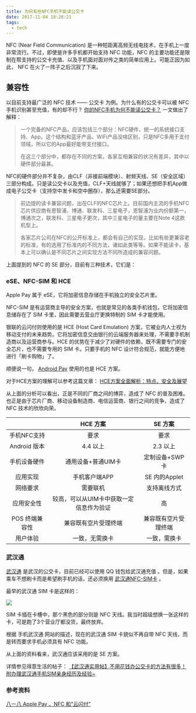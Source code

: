 ```yaml
---
title: 为何有些NFC手机不能读公交卡
date: 2017-11-04 18:28:21
tags:
  - tech
---
```


NFC (Near Field Communication) 是一种短距离高频无线电技术，在手机上一度非常流行。不过，即使是许多手机都开始支持 NFC 功能，NFC 的主要功能还是限制在帮支持的公交卡充值、以及手机面对面对传之类的简单应用上。可能正因为如此， NFC 在火了一阵子之后沉寂了下来。

## 兼容性

以目前支持最广泛的 NFC 技术 —— 公交卡 为例。为什么有的公交卡可以被 NFC 手机识别甚至充值，有的却不行？ [你的NFC手机为何不能读公交卡？](http://www.leiphone.com/news/201502/LVGgMGoCgSyOYZ74.html) 一文做出了解释：

> 一个完备的NFC产品，应该包括三个部分：NFC硬件、统一的系统接口支持、App。这个结构和蓝牙产品、WiFi产品没啥区别，只是NFC多用于支付领域，所以它的App最好能带支付接口。
>
> 在这三个部分中，都存在不同的方案，各家互相兼容的状况有差异，其中以硬件部分最甚。
>
NFC的硬件部分并不复杂，由CLF（非接前端模块）、射频天线、SE（安全区域）三部分构成。只是读公交卡以及充值，CLF+天线就够了；如果还想把手机App做成电子公交卡（支持空中发卡和空中圈存），那么还需要SE部分。
>
> 前边提的读卡兼容问题，出在CLF的NFC芯片上。目前国内主流的手机NFC芯片供应商有恩智浦、博通、联发科、三星电子，恩智浦为业内份额第一，博通次之，联发科、三星电子更次，其中三星电子的量主要在Note 4这款机型上。
>
> 各家芯片公司在NFC的公开标准上，都会有自己的实现，比如有些更兼容老的标准，有的选用了标准内的不同方法，诸如此类等等。如果不能读卡，基本上可以确认是不同芯片之间实现方法不同所造成的兼容问题。

<!-- more -->

上面提到的 NFC 的 SE 部分，目前有三种技术，它们是：

### eSE、NFC-SIM 和 HCE

Apple Pay 属于 eSE，它将加密信息存储在手机独立的安全芯片里。

NFC-SIM 是有运营商主导的安全方案，也就是常见的各类手机钱包，它将加密信息储存在了 SIM 卡里，因此需要去营业厅更换特制的 SIM 卡才能使用。

银联的云闪付则使用的是 HCE (Host Card Emulation) 方案，它被业内人士视为移动支付的未来趋势。它将加密信息交由银行的云端服务器来处理，不需要手机制造商以及运营商参与。HCE 的优势在于减少了对硬件的依赖，既不需要专门的安全芯片，也不需要专用的 SIM 卡。只要手机的 NFC 设计符合规范，就能方便地进行「刷卡购物」了。

顺便说一句， [Android Pay](https://www.android.com/pay/) 使用的也是 HCE 方案。

对于HCE方案的理解可以参考这篇文章： [HCE方案全面解析：特点、安全及展望](http://www.nfcin.com.cn/news/201409/18193147.html)

从上面的分析可以看出，正是不同的厂商之间的博弈，造成了 NFC 的普及困难。也正是由于芯片厂商、移动设备制造商、电信运营商、银行之间的竞争，造成了 NFC 技术的欣欣向荣。

|   | 	HCE 方案	| SE 方案 |
| :------: | :------: | :------: |
| 手机NFC支持	 | 要求	 | 要求 |
| Android 版本  | 	4.4 以上  | 	2.3 以上 |
| 手机设备硬件	 | 通用设备+普通UIM卡	 | 定制设备+SWP卡 |
| 应用实现	 | 手机客户端APP	 | SE 内的Applet |
| 网络要求	 | 需要联机 | 	支持离线方式 |
| 应用安全性	 | 较高，可以从UIM卡中获取一定信息作为验证 | 	高 |
| POS 终端兼容性	 | 兼容既有空片受理终端	 | 兼容既有空片受理终端 |
| 用户体验	 | 一致，无需换卡	 | 一致，需换卡 |


### 武汉通
[武汉通](http://www.whcst.com/) 是武汉的公交卡，目前已经可以使用 QQ 钱包给武汉通充值 。但是，如果乘车不想刷卡而是希望刷手机的话，还必须换用 [武汉通NFC-SIM卡](http://www.whnfc.com/applyfor.html) 。

最早的武汉通 SIM 卡是这样的：

![](https://blog.zengrong.net/uploads/2016/02/mobile-wht.jpg?raw=true)

SIM 卡插在卡槽中，那个黑色的部分则是 NFC 天线。我当时超级想换一张这样的卡，可是跑了3个营业厅都没货，最终放弃。

根据 手机武汉通 网站的描述，现在的武汉通 SIM 卡貌似不再自带 NFC 天线，而是转而要求手机必须具有 NFC 功能。

从上面的资料看来，武汉通应该采用的是 SE 方案。

详情参见得意生活的帖子： [【武汉通实用帖】不用花钱办公交卡的方法有很多！附办理武汉通手机SIM亲身经历及经验~](http://www.deyi.com/thread-4507315-1-1.html)

### 参考资料

[八一八 Apple Pay 、NFC 和“云闪付”](https://blog.zengrong.net/post/2450.html)
